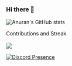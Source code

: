 ### Hi there 👋

<!--
**Anuran12/Anuran12** is a ✨ _special_ ✨ repository because its `README.md` (this file) appears on your GitHub profile.

Here are some ideas to get you started:

- 🔭 I’m currently working on ...
- 🌱 I’m currently learning ...
- 👯 I’m looking to collaborate on ...
- 🤔 I’m looking for help with ...
- 💬 Ask me about ...
- 📫 How to reach me: ...
- 😄 Pronouns: ...
- ⚡ Fun fact: ...
-->

![Anuran's GitHub stats](https://github-readme-stats.vercel.app/api?username=Anuran12&show_icons=true&theme=radical)


<summary>Contributions and Streak</summary>

<br>

<img src="https://github-readme-streak-stats.herokuapp.com/?user=Anuran12&theme=dracula">

<br>

[![Discord Presence](https://lanyard.cnrad.dev/api/756548542994055290)](https://discord.com/users/756548542994055290)
